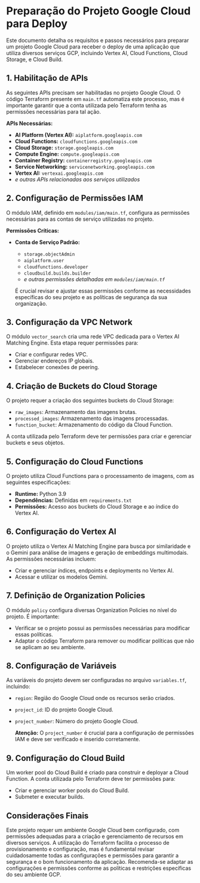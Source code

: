 # Preparação do Projeto Google Cloud para Deploy

Este documento detalha os requisitos e passos necessários para preparar um projeto Google Cloud para receber o deploy de uma aplicação que utiliza diversos serviços GCP, incluindo Vertex AI, Cloud Functions, Cloud Storage, e Cloud Build.

## 1. Habilitação de APIs

As seguintes APIs precisam ser habilitadas no projeto Google Cloud. O código Terraform presente em `main.tf` automatiza este processo, mas é importante garantir que a conta utilizada pelo Terraform tenha as permissões necessárias para tal ação.

**APIs Necessárias:**

*   **AI Platform (Vertex AI):** `aiplatform.googleapis.com`
*   **Cloud Functions:** `cloudfunctions.googleapis.com`
*   **Cloud Storage:** `storage.googleapis.com`
*   **Compute Engine:** `compute.googleapis.com`
*   **Container Registry:** `containerregistry.googleapis.com`
*   **Service Networking:**  `servicenetworking.googleapis.com`
*   **Vertex AI:** `vertexai.googleapis.com`
*   *e outras APIs relacionadas aos serviços utilizados*

## 2. Configuração de Permissões IAM

O módulo IAM, definido em `modules/iam/main.tf`, configura as permissões necessárias para as contas de serviço utilizadas no projeto.

**Permissões Críticas:**

*   **Conta de Serviço Padrão:**
    *   `storage.objectAdmin`
    *   `aiplatform.user`
    *   `cloudfunctions.developer`
    *   `cloudbuild.builds.builder`
    *   *e outras permissões detalhadas em `modules/iam/main.tf`*

    É crucial revisar e ajustar essas permissões conforme as necessidades específicas do seu projeto e as políticas de segurança da sua organização.

## 3. Configuração da VPC Network

O módulo `vector_search` cria uma rede VPC dedicada para o Vertex AI Matching Engine. Esta etapa requer permissões para:

*   Criar e configurar redes VPC.
*   Gerenciar endereços IP globais.
*   Estabelecer conexões de peering.

## 4. Criação de Buckets do Cloud Storage

O projeto requer a criação dos seguintes buckets do Cloud Storage:

*   `raw_images`: Armazenamento das imagens brutas.
*   `processed_images`: Armazenamento das imagens processadas.
*   `function_bucket`: Armazenamento do código da Cloud Function.

A conta utilizada pelo Terraform deve ter permissões para criar e gerenciar buckets e seus objetos.

## 5. Configuração do Cloud Functions

O projeto utiliza Cloud Functions para o processamento de imagens, com as seguintes especificações:

*   **Runtime:** Python 3.9
*   **Dependências:** Definidas em `requirements.txt`
*   **Permissões:** Acesso aos buckets do Cloud Storage e ao índice do Vertex AI.

## 6. Configuração do Vertex AI

O projeto utiliza o Vertex AI Matching Engine para busca por similaridade e o Gemini para análise de imagens e geração de embeddings multimodais. As permissões necessárias incluem:

*   Criar e gerenciar índices, endpoints e deployments no Vertex AI.
*   Acessar e utilizar os modelos Gemini.

## 7. Definição de Organization Policies

O módulo `policy` configura diversas Organization Policies no nível do projeto. É importante:

*   Verificar se o projeto possui as permissões necessárias para modificar essas políticas.
*   Adaptar o código Terraform para remover ou modificar políticas que não se aplicam ao seu ambiente.

## 8. Configuração de Variáveis

As variáveis do projeto devem ser configuradas no arquivo `variables.tf`, incluindo:

*   `region`: Região do Google Cloud onde os recursos serão criados.
*   `project_id`: ID do projeto Google Cloud.
*   `project_number`: Número do projeto Google Cloud.

    **Atenção:** O `project_number` é crucial para a configuração de permissões IAM e deve ser verificado e inserido corretamente.

## 9. Configuração do Cloud Build

Um worker pool do Cloud Build é criado para construir e deployar a Cloud Function. A conta utilizada pelo Terraform deve ter permissões para:

*   Criar e gerenciar worker pools do Cloud Build.
*   Submeter e executar builds.

## Considerações Finais

Este projeto requer um ambiente Google Cloud bem configurado, com permissões adequadas para a criação e gerenciamento de recursos em diversos serviços. A utilização do Terraform facilita o processo de provisionamento e configuração, mas é fundamental revisar cuidadosamente todas as configurações e permissões para garantir a segurança e o bom funcionamento da aplicação. Recomenda-se adaptar as configurações e permissões conforme as políticas e restrições específicas do seu ambiente GCP.